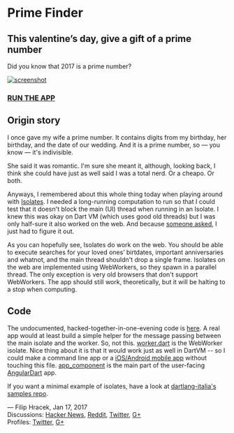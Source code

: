# Prime Finder

## This valentine’s day, give a gift of a prime number

Did you know that 2017 is a prime number?

[![screenshot](//filiph.github.io/prime_finder/img/screenshot.png)](https://filiph.github.io/prime_finder/)

### [RUN THE APP](https://filiph.github.io/prime_finder/)

## Origin story

I once gave my wife a prime number. It contains digits from my birthday, her birthday, and the date of our wedding. And it is a prime number, so — you know — it's indivisible.

She said it was romantic. I'm sure she meant it, although, looking back, I think she could have just as well said I was a total nerd. Or a cheapo. Or both.

Anyways, I remembered about this whole thing today when playing around with [Isolates](https://api.dartlang.org/stable/1.21.1/dart-isolate/dart-isolate-library.html). I needed a long-running computation to run so that I could test that it doesn't block the main (UI) thread when running in an Isolate. I knew this was okay on Dart VM (which uses good old threads) but I was only half-sure it also worked on the web. And because [someone asked](https://twitter.com/sur3shg/status/821304340715405312), I just had to figure it out. 

As you can hopefully see, Isolates do work on the web. You should be able to execute searches for your loved ones’ birtdates, important anniversaries and whatnot, and the main thread shouldn't drop a single frame. Isolates on the web are implemented using WebWorkers, so they spawn in a parallel thread. The only exception is very old browsers that don't support WebWorkers. The app should still work, theoretically, but it will be halting to a stop when computing.

## Code

The undocumented, hacked-together-in-one-evening code is [here](https://github.com/filiph/prime_finder). A real app would at least build a simple helper for the message passing between the main isolate and the worker. So, not this. [worker.dart](https://github.com/filiph/prime_finder/blob/master/web/worker.dart) is the WebWorker isolate. Nice thing about it is that it would work just as well in DartVM -- so I could make a command line app or a [iOS/Android mobile app](https://flutter.io/) without touching this file. [app_component](https://github.com/filiph/prime_finder/tree/master/lib) is the main part of the user-facing [AngularDart](https://webdev.dartlang.org/angular) app.

If you want a minimal example of isolates, have a look at [dartlang-italia's samples repo](https://github.com/dartlang-italia/dart-libraries-samples/tree/master/isolate).

— Filip Hracek, Jan 17, 2017  
Discussions: [Hacker News](https://news.ycombinator.com/item?id=13424312), [Reddit](https://www.reddit.com/r/programming/comments/5onlwf/this_valentines_day_give_your_significant_other_a/), [Twitter](https://twitter.com/filiphracek/status/821593209843417088), [G+](https://plus.google.com/u/0/+filiphracek/posts/A1ABeaSogs8)  
Profiles: [Twitter](https://twitter.com/filiphracek), [G+](https://plus.google.com/+filiphracek)